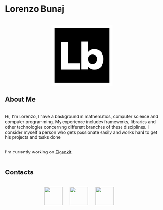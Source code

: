 # Lorenzo Bunaj

</br>
<div align="center">
  <img src="https://github.com/lorenzobunaj/lorenzobunaj/blob/main/logo.svg" width="200" />
</div>

## About Me

</br>
Hi, I'm Lorenzo, I have a background in mathematics, computer science and computer programming.
My experience includes frameworks, libraries and other technologies concerning different branches of these disciplines.
I consider myself a person who gets passionate easily and works hard to get his projects and tasks done.
</br></br>

I'm currently working on [Eigenkit](https://www.eigenkit.org/).
</br></br>
<!--- 
## Stats
</br>
<div align="center">
  <img src="https://github-readme-stats.vercel.app/api?username=lorenzobunaj" width="500" />
</div>
</br> 
-->

## Contacts

</br>
<div align="center">
  <a href="https://www.linkedin.com/in/lorenzobunaj/"><img height="60px" width="60px" src="https://simpleicons.vercel.app/linkedin/fff" /></a>&nbsp;&nbsp;&nbsp;&nbsp;&nbsp;
  <a href="https://telegram.me/lorenzobunaj"><img height="60px" width="60px" src="https://simpleicons.vercel.app/telegram/fff" /></a>&nbsp;&nbsp;&nbsp;&nbsp;&nbsp;
  <a href="mailto: lorenzobunaj@gmail.com"><img style="color: white;" height="60px" width="60px" src="https://simpleicons.vercel.app/gmail/fff" /></a>&nbsp;&nbsp;&nbsp;&nbsp;&nbsp;
</div>



